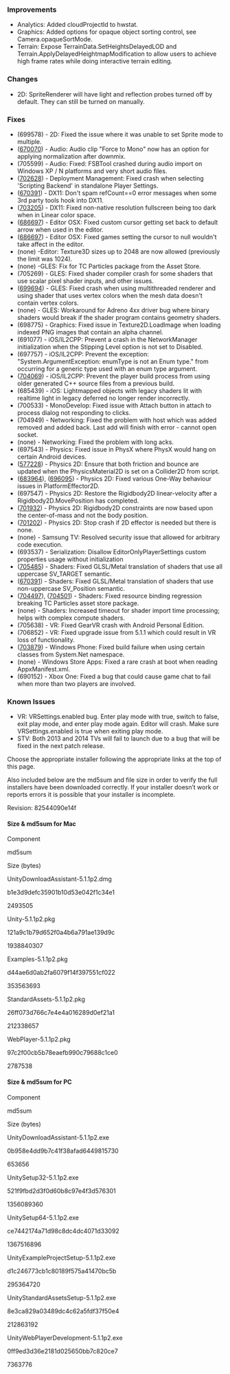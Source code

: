 ### Improvements

*   Analytics: Added cloudProjectId to hwstat.
*   Graphics: Added options for opaque object sorting control, see Camera.opaqueSortMode.
*   Terrain: Expose TerrainData.SetHeightsDelayedLOD and Terrain.ApplyDelayedHeightmapModification to allow users to achieve high frame rates while doing interactive terrain editing.

### Changes

*   2D: SpriteRenderer will have light and reflection probes turned off by default. They can still be turned on manually.

### Fixes

*   (699578) - 2D: Fixed the issue where it was unable to set Sprite mode to multiple.
*   ([670070](http://issuetracker.unity3d.com/issues/audio-clip-volume-is-normalized-when-force-to-mono-is-enabled-on-a-16-bit-stereo-wav)) - Audio: Audio clip "Force to Mono" now has an option for applying normalization after downmix.
*   (705599) - Audio: Fixed: FSBTool crashed during audio import on Windows XP / N platforms and very short audio files.
*   ([702628](http://issuetracker.unity3d.com/issues/crash-selecting-scripting-backend-in-standalone-player-settings)) - Deployment Management: Fixed crash when selecting 'Scripting Backend' in standalone Player Settings.
*   ([670391](http://issuetracker.unity3d.com/issues/material-osx-non-uppercase-sv-position-semantic-silently-fails-on-mac-and-materials-are-not-previewed)) - DX11: Don't spam refCount==0 error messages when some 3rd party tools hook into DX11.
*   ([703205](http://issuetracker.unity3d.com/issues/screen-is-darker-in-fullscreen-mode-when-using-non-native-resolution-on-windows-standalone-build)) - DX11: Fixed non-native resolution fullscreen being too dark when in Linear color space.
*   ([686697](http://issuetracker.unity3d.com/issues/editorguiutility-dot-addcursorrect-with-mousecursor-dot-custom-does-not-always-render-the-custom-cursor)) - Editor OSX: Fixed custom cursor getting set back to default arrow when used in the editor.
*   ([686697](http://issuetracker.unity3d.com/issues/editorguiutility-dot-addcursorrect-with-mousecursor-dot-custom-does-not-always-render-the-custom-cursor)) - Editor OSX: Fixed games setting the cursor to null wouldn't take affect in the editor.
*   (none) -Editor: Texture3D sizes up to 2048 are now allowed (previously the limit was 1024).
*   (none) -GLES: Fix for TC Particles package from the Asset Store.
*   (705269) - GLES: Fixed shader compiler crash for some shaders that use scalar pixel shader inputs, and other issues.
*   ([699694](http://issuetracker.unity3d.com/issues/lacking-vertex-attributes-causes-a-crash-on-multithreaded-rendering)) - GLES: Fixed crash when using multithreaded renderer and using shader that uses vertex colors when the mesh data doesn't contain vertex colors.
*   (none) - GLES: Workaround for Adreno 4xx driver bug where binary shaders would break if the shader program contains geometry shaders.
*   (698775) - Graphics: Fixed issue in Texture2D.LoadImage when loading indexed PNG images that contain an alpha channel.
*   (691077) - iOS/IL2CPP: Prevent a crash in the NetworkManager initialization when the Stipping Level option is not set to Disabled.
*   (697757) - iOS/IL2CPP: Prevent the exception: "System.ArgumentException: enumType is not an Enum type." from occurring for a generic type used with an enum type argument.
*   ([704069](http://issuetracker.unity3d.com/issues/il2cpp-ios-build-fails-when-removing-scripts-between-builds-without-restarting-editor)) - iOS/IL2CPP: Prevent the player build process from using older generated C++ source files from a previous build.
*   (685439) - iOS: Lightmapped objects with legacy shaders lit with realtime light in legacy deferred no longer render incorrectly.
*   (700533) - MonoDevelop: Fixed issue with Attach button in attach to process dialog not responding to clicks.
*   (704949) - Networking: Fixed the problem with host which was added removed and added back. Last add will finish with error - cannot open socket.
*   (none) - Networking: Fixed the problem with long acks.
*   (697543) - Physics: Fixed issue in PhysX where PhysX would hang on certain Android devices.
*   ([577228](http://issuetracker.unity3d.com/issues/physics-material-has-no-effect-when-changed-from-code)) - Physics 2D: Ensure that both friction and bounce are updated when the PhysicsMaterial2D is set on a Collider2D from script.
*   ([683964](http://issuetracker.unity3d.com/issues/player-collides-with-sides-of-platform-when-using-platformeffector2d-with-one-way-enabled)), ([696095](http://issuetracker.unity3d.com/issues/edgecollider-2d-circle-collider-collides-incorectly-with-one-way-edge-colliders)) - Physics 2D: Fixed various One-Way behaviour issues in PlatformEffector2D.
*   (697547) - Physics 2D: Restore the Rigidbody2D linear-velocity after a Rigidbody2D.MovePosition has completed.
*   ([701932](http://issuetracker.unity3d.com/issues/2d-constraints-do-not-constrain-when-the-pivot-point-is-not-the-middle)) - Physics 2D: Rigidbody2D constraints are now based upon the center-of-mass and not the body position.
*   ([701202](http://issuetracker.unity3d.com/issues/effector-project-crashes-if-2d-effector-is-needed-but-there-is-none)) - Physics 2D: Stop crash if 2D effector is needed but there is none.
*   (none) - Samsung TV: Resolved security issue that allowed for arbitrary code execution.
*   (693537) - Serialization: Disallow EditorOnlyPlayerSettings custom properties usage without initialization
*   ([705485](http://issuetracker.unity3d.com/issues/shaders-sv-target-uppercase-pixel-shader-output-semantic-fails-glsl-slash-metal-translation)) - Shaders: Fixed GLSL/Metal translation of shaders that use all uppercase SV\_TARGET semantic.
*   ([670391](http://issuetracker.unity3d.com/issues/material-osx-non-uppercase-sv-position-semantic-silently-fails-on-mac-and-materials-are-not-previewed)) - Shaders: Fixed GLSL/Metal translation of shaders that use non-uppercase SV\_Position semantic.
*   ([704497](http://issuetracker.unity3d.com/issues/vertex-textures-not-bound-when-using-drawprocedural-in-5-dot-1)), ([704501](http://issuetracker.unity3d.com/issues/tc-particles-compute-shader-fails-to-import-and-crashes-5-dot-1)) - Shaders: Fixed resource binding regression breaking TC Particles asset store package.
*   (none) - Shaders: Increased timeout for shader import time processing; helps with complex compute shaders.
*   (705638) - VR: Fixed GearVR crash with Android Personal Edition.
*   (706852) - VR: Fixed upgrade issue from 5.1.1 which could result in VR loss of functionality.
*   ([703879](http://issuetracker.unity3d.com/issues/wp8-system-dot-net-dot-sockets-dot-socketexception-errors-thrown-when-building-project)) - Windows Phone: Fixed build failure when using certain classes from System.Net namespace.
*   (none) - Windows Store Apps: Fixed a rare crash at boot when reading AppxManifest.xml.
*   (690152) - Xbox One: Fixed a bug that could cause game chat to fail when more than two players are involved.

### Known Issues

*   VR: VRSettings.enabled bug. Enter play mode with true, switch to false, exit play mode, and enter play mode again. Editor will crash. Make sure VRSettings.enabled is true when exiting play mode.
*   STV: Both 2013 and 2014 TVs will fail to launch due to a bug that will be fixed in the next patch release.

Choose the appropriate installer following the appropriate links at the top of this page.

Also included below are the md5sum and file size in order to verify the full installers have been downloaded correctly. If your installer doesn’t work or reports errors it is possible that your installer is incomplete.

Revision: 82544090e14f

#### Size & md5sum for Mac

Component

md5sum

Size (bytes)

UnityDownloadAssistant-5.1.1p2.dmg

b1e3d9defc35901b10d53e042f1c34e1

2493505

Unity-5.1.1p2.pkg

121a9c1b79d652f0a4b6a791ae139d9c

1938840307

Examples-5.1.1p2.pkg

d44ae6d0ab2fa6079f14f397551cf022

353563693

StandardAssets-5.1.1p2.pkg

26ff073d766c7e4e4a016289d0ef21a1

212338657

WebPlayer-5.1.1p2.pkg

97c2f00cb5b78eaefb990c79688c1ce0

2787538

#### Size & md5sum for PC

Component

md5sum

Size (bytes)

UnityDownloadAssistant-5.1.1p2.exe

0b958e4dd9b7c41f38afad6449815730

653656

UnitySetup32-5.1.1p2.exe

521f9fbd2d3f0d60b8c97e4f3d576301

1356089360

UnitySetup64-5.1.1p2.exe

ce7442174a71d98c8dc4dc4071d33092

1367516896

UnityExampleProjectSetup-5.1.1p2.exe

d1c246773cb1c80189f575a41470bc5b

295364720

UnityStandardAssetsSetup-5.1.1p2.exe

8e3ca829a03489dc4c62a5fdf37f50e4

212863192

UnityWebPlayerDevelopment-5.1.1p2.exe

0ff9ed3d36e2181d025650bb7c820ce7

7363776